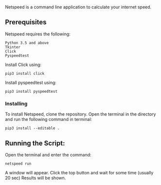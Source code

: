 

Netspeed is a command line application to calculate your internet speed.


## Prerequisites

Netspeed requires the following:

```
Python 3.5 and above
Tkinter
Click
Pyspeedtest
```
Install Click using:
```
pip3 install click
```

Install pyspeedtest using:
```
pip3 install pyspeedtest
```

### Installing

To install Netspeed, clone the repository. Open the terminal in the directory and run the following command in terminal:
```
pip3 install --editable .
```


## Running the Script:

Open the terminal and enter the command:
```
netspeed run
```
A window will appear. Click the top button and wait for some time (usually 20 sec)
Results will be shown.


